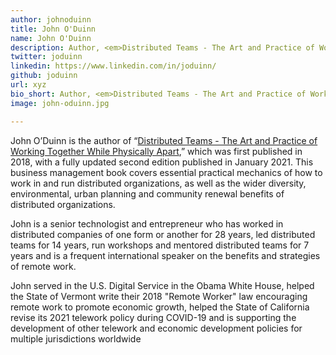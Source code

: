 ```yaml
---
author: johnoduinn
title: John O'Duinn
name: John O'Duinn
description: Author, <em>Distributed Teams - The Art and Practice of Working Together While Physically Apart</em>
twitter: joduinn
linkedin: https://www.linkedin.com/in/joduinn/
github: joduinn
url: xyz
bio_short: Author, <em>Distributed Teams - The Art and Practice of Working Together While Physically Apart</em>
image: john-oduinn.jpg

---
```


John O’Duinn is the author of “<a href="https://distributedteamsbook.com/buy">Distributed Teams - The Art and Practice of Working Together While Physically Apart</a>,” which was first published in 2018, with a fully updated second edition published in January 2021. This business management book covers essential practical mechanics of how to work in and run distributed organizations, as well as the wider diversity, environmental, urban planning and community renewal benefits of distributed organizations. 

John is a senior technologist and entrepreneur who has worked in distributed companies of one form or another for 28 years, led distributed teams for 14 years, run workshops and mentored distributed teams for 7 years and is a frequent international speaker on the benefits and strategies of remote work. 

John served in the U.S. Digital Service in the Obama White House, helped the State of Vermont write their 2018 "Remote Worker" law encouraging remote work to promote economic growth, helped the State of California revise its 2021 telework policy during COVID-19 and is supporting the development of other telework and economic development policies for multiple jurisdictions worldwide
